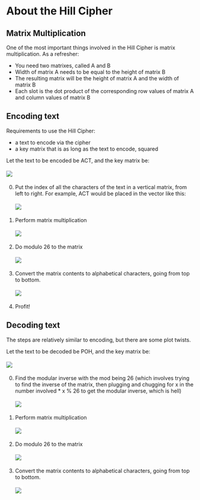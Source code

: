 <!-- Just to make latex readable in the dark -->

<style>
    img{
        background-color: white;
        padding-right: 5px;
        padding-top: 5px;
        padding-bottom: 5px;
    }
</style>

# About the Hill Cipher

## Matrix Multiplication

One of the most important things involved in the Hill Cipher is matrix multiplication. As a refresher:

- You need two matrixes, called A and B
- Width of matrix A needs to be equal to the height of matrix B
- The resulting matrix will be the height of matrix A and the width of matrix B
- Each slot is the dot product of the corresponding row values of matrix A and column values of matrix B

## Encoding text

Requirements to use the Hill Cipher:

- a text to encode via the cipher
- a key matrix that is as long as the text to encode, squared

Let the text to be encoded be ACT, and the key matrix be:

<img src="https://latex.codecogs.com/svg.image?\begin{bmatrix}6&space;&&space;24&space;&&space;21\\&space;13&space;&&space;16&space;&&space;10\\&space;20&space;&&space;17&space;&&space;15\end{bmatrix}">

0. Put the index of all the characters of the text in a vertical matrix, from left to right. For example, ACT would be placed in the vector like this:

   <img src="https://latex.codecogs.com/svg.image?\begin{bmatrix}0\\&space;2\\&space;19\end{bmatrix}">

1. Perform matrix multiplication

   <img src="https://latex.codecogs.com/svg.image?\begin{bmatrix}6&space;&&space;4&space;&&space;21\\&space;13&space;&&space;16&space;&&space;10\\&space;20&space;&&space;17&space;&&space;15\end{bmatrix}*&space;\begin{bmatrix}0\\&space;2\\&space;19\end{bmatrix}&space;=&space;\begin{bmatrix}67&space;\\222&space;\\319\end{bmatrix}">

2. Do modulo 26 to the matrix

   <img src="https://latex.codecogs.com/svg.image?\begin{bmatrix}67&space;\\222&space;\\319\end{bmatrix}&space;%&space;26&space;=\begin{bmatrix}15&space;\\14&space;\\7\end{bmatrix}&space;">

3. Convert the matrix contents to alphabetical characters, going from top to bottom.

   <img src="https://latex.codecogs.com/svg.image?\begin{bmatrix}15&space;\\14&space;\\7\end{bmatrix}&space;\to&space;POH">

4. Profit!

## Decoding text

The steps are relatively similar to encoding, but there are some plot twists.

Let the text to be decoded be POH, and the key matrix be:

<img src="https://latex.codecogs.com/svg.image?\begin{bmatrix}6&space;&&space;24&space;&&space;21\\&space;13&space;&&space;16&space;&&space;10\\&space;20&space;&&space;17&space;&&space;15\end{bmatrix}">

0. Find the modular inverse with the mod being 26 (which involves trying to find the inverse of the matrix, then plugging and chugging for x in the number involved * x % 26 to get the modular inverse, which is hell)

   <img src="https://latex.codecogs.com/svg.image?\begin{bmatrix}6&space;&&space;24&space;&&space;1&space;\\13&space;&&space;16&space;&&space;10&space;\\20&space;&&space;17&space;&&space;15&space;\\\end{bmatrix}^{-1}(\textup{mod&space;}&space;26)&space;\equiv&space;\begin{bmatrix}8&space;&&space;5&space;&&space;10&space;\\21&space;&&space;8&space;&&space;21&space;\\21&space;&&space;12&space;&&space;8&space;\\\end{bmatrix}">

1. Perform matrix multiplication

   <img src="https://latex.codecogs.com/svg.image?\begin{bmatrix}8&space;&&space;5&space;&&space;10&space;\\21&space;&&space;8&space;&&space;21&space;\\21&space;&&space;12&space;&&space;8&space;\\\end{bmatrix}\begin{bmatrix}15&space;\\14&space;\\7\end{bmatrix}=\begin{bmatrix}260&space;\\574&space;\\539\end{bmatrix}">

2. Do modulo 26 to the matrix

   <img src="https://latex.codecogs.com/svg.image?\begin{bmatrix}260&space;\\574&space;\\539\end{bmatrix}&space;\equiv&space;\begin{bmatrix}0&space;\\2&space;\\19\end{bmatrix}(\textup{mod&space;}&space;26)">

3. Convert the matrix contents to alphabetical characters, going from top to bottom.

   <img src="https://latex.codecogs.com/svg.image?\begin{bmatrix}0&space;\\2&space;\\19\end{bmatrix}\to&space;ACT">